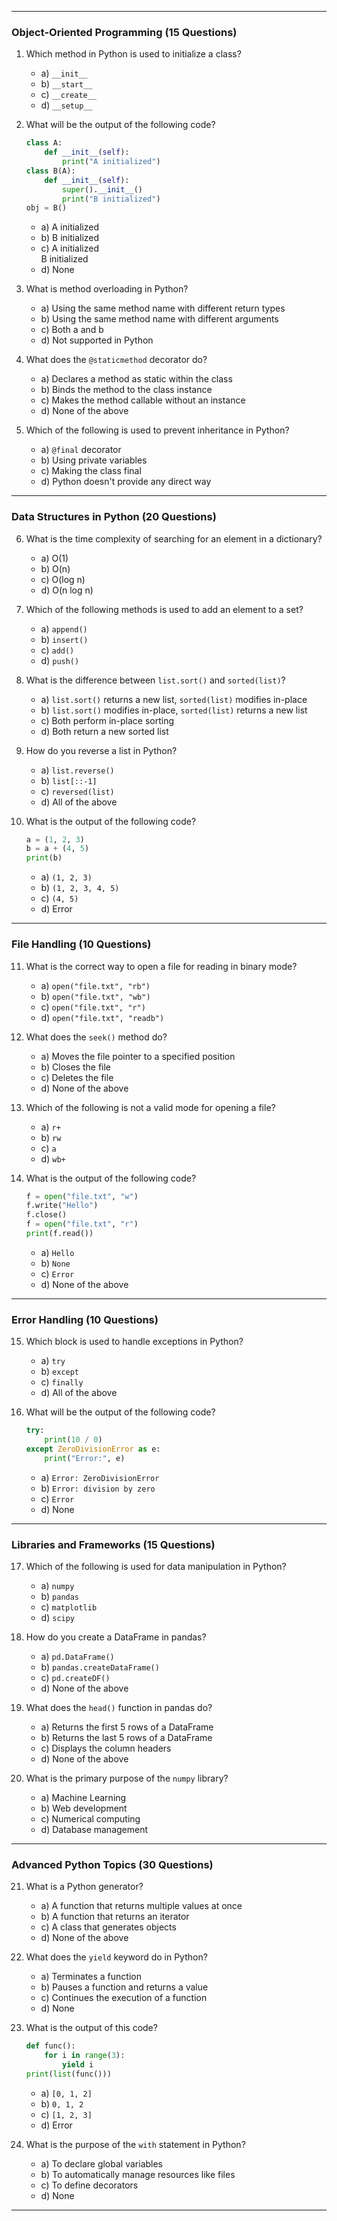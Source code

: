 
---

### **Object-Oriented Programming (15 Questions)**  
1. Which method in Python is used to initialize a class?  
   - a) `__init__`  
   - b) `__start__`  
   - c) `__create__`  
   - d) `__setup__`  

2. What will be the output of the following code?
   ```python
   class A:
       def __init__(self):
           print("A initialized")
   class B(A):
       def __init__(self):
           super().__init__()
           print("B initialized")
   obj = B()
   ```
   - a) A initialized  
   - b) B initialized  
   - c) A initialized  
       B initialized  
   - d) None  

3. What is method overloading in Python?  
   - a) Using the same method name with different return types  
   - b) Using the same method name with different arguments  
   - c) Both a and b  
   - d) Not supported in Python  

4. What does the `@staticmethod` decorator do?  
   - a) Declares a method as static within the class  
   - b) Binds the method to the class instance  
   - c) Makes the method callable without an instance  
   - d) None of the above  

5. Which of the following is used to prevent inheritance in Python?  
   - a) `@final` decorator  
   - b) Using private variables  
   - c) Making the class final  
   - d) Python doesn't provide any direct way  

---

### **Data Structures in Python (20 Questions)**  

6. What is the time complexity of searching for an element in a dictionary?  
   - a) O(1)  
   - b) O(n)  
   - c) O(log n)  
   - d) O(n log n)  

7. Which of the following methods is used to add an element to a set?  
   - a) `append()`  
   - b) `insert()`  
   - c) `add()`  
   - d) `push()`  

8. What is the difference between `list.sort()` and `sorted(list)`?  
   - a) `list.sort()` returns a new list, `sorted(list)` modifies in-place  
   - b) `list.sort()` modifies in-place, `sorted(list)` returns a new list  
   - c) Both perform in-place sorting  
   - d) Both return a new sorted list  

9. How do you reverse a list in Python?  
   - a) `list.reverse()`  
   - b) `list[::-1]`  
   - c) `reversed(list)`  
   - d) All of the above  

10. What is the output of the following code?
    ```python
    a = (1, 2, 3)
    b = a + (4, 5)
    print(b)
    ```
    - a) `(1, 2, 3)`  
    - b) `(1, 2, 3, 4, 5)`  
    - c) `(4, 5)`  
    - d) Error  

---

### **File Handling (10 Questions)**  

11. What is the correct way to open a file for reading in binary mode?  
    - a) `open("file.txt", "rb")`  
    - b) `open("file.txt", "wb")`  
    - c) `open("file.txt", "r")`  
    - d) `open("file.txt", "readb")`  

12. What does the `seek()` method do?  
    - a) Moves the file pointer to a specified position  
    - b) Closes the file  
    - c) Deletes the file  
    - d) None of the above  

13. Which of the following is not a valid mode for opening a file?  
    - a) `r+`  
    - b) `rw`  
    - c) `a`  
    - d) `wb+`  

14. What is the output of the following code?
    ```python
    f = open("file.txt", "w")
    f.write("Hello")
    f.close()
    f = open("file.txt", "r")
    print(f.read())
    ```
    - a) `Hello`  
    - b) `None`  
    - c) `Error`  
    - d) None of the above  

---

### **Error Handling (10 Questions)**  

15. Which block is used to handle exceptions in Python?  
    - a) `try`  
    - b) `except`  
    - c) `finally`  
    - d) All of the above  

16. What will be the output of the following code?
    ```python
    try:
        print(10 / 0)
    except ZeroDivisionError as e:
        print("Error:", e)
    ```
    - a) `Error: ZeroDivisionError`  
    - b) `Error: division by zero`  
    - c) `Error`  
    - d) None  

---

### **Libraries and Frameworks (15 Questions)**  

17. Which of the following is used for data manipulation in Python?  
    - a) `numpy`  
    - b) `pandas`  
    - c) `matplotlib`  
    - d) `scipy`  

18. How do you create a DataFrame in pandas?  
    - a) `pd.DataFrame()`  
    - b) `pandas.createDataFrame()`  
    - c) `pd.createDF()`  
    - d) None of the above  

19. What does the `head()` function in pandas do?  
    - a) Returns the first 5 rows of a DataFrame  
    - b) Returns the last 5 rows of a DataFrame  
    - c) Displays the column headers  
    - d) None of the above  

20. What is the primary purpose of the `numpy` library?  
    - a) Machine Learning  
    - b) Web development  
    - c) Numerical computing  
    - d) Database management  

---

### **Advanced Python Topics (30 Questions)**  

21. What is a Python generator?  
    - a) A function that returns multiple values at once  
    - b) A function that returns an iterator  
    - c) A class that generates objects  
    - d) None of the above  

22. What does the `yield` keyword do in Python?  
    - a) Terminates a function  
    - b) Pauses a function and returns a value  
    - c) Continues the execution of a function  
    - d) None  

23. What is the output of this code?
    ```python
    def func():
        for i in range(3):
            yield i
    print(list(func()))
    ```
    - a) `[0, 1, 2]`  
    - b) `0, 1, 2`  
    - c) `[1, 2, 3]`  
    - d) Error  

24. What is the purpose of the `with` statement in Python?  
    - a) To declare global variables  
    - b) To automatically manage resources like files  
    - c) To define decorators  
    - d) None  

---

